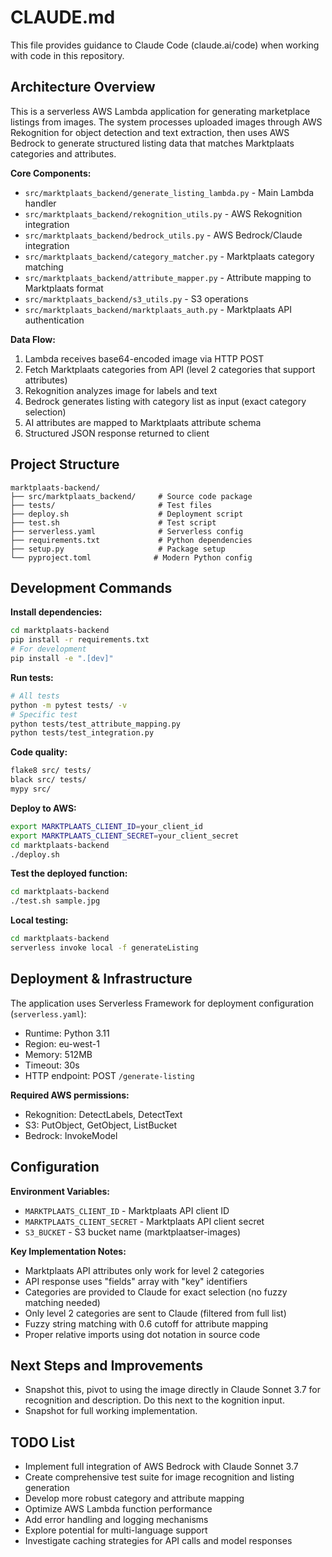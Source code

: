 # CLAUDE.md

This file provides guidance to Claude Code (claude.ai/code) when working with code in this repository.

## Architecture Overview

This is a serverless AWS Lambda application for generating marketplace listings from images. The system processes uploaded images through AWS Rekognition for object detection and text extraction, then uses AWS Bedrock to generate structured listing data that matches Marktplaats categories and attributes.

**Core Components:**
- `src/marktplaats_backend/generate_listing_lambda.py` - Main Lambda handler
- `src/marktplaats_backend/rekognition_utils.py` - AWS Rekognition integration
- `src/marktplaats_backend/bedrock_utils.py` - AWS Bedrock/Claude integration
- `src/marktplaats_backend/category_matcher.py` - Marktplaats category matching
- `src/marktplaats_backend/attribute_mapper.py` - Attribute mapping to Marktplaats format
- `src/marktplaats_backend/s3_utils.py` - S3 operations
- `src/marktplaats_backend/marktplaats_auth.py` - Marktplaats API authentication

**Data Flow:**
1. Lambda receives base64-encoded image via HTTP POST
2. Fetch Marktplaats categories from API (level 2 categories that support attributes)
3. Rekognition analyzes image for labels and text
4. Bedrock generates listing with category list as input (exact category selection)
5. AI attributes are mapped to Marktplaats attribute schema
6. Structured JSON response returned to client

## Project Structure

```
marktplaats-backend/
├── src/marktplaats_backend/     # Source code package
├── tests/                       # Test files
├── deploy.sh                    # Deployment script
├── test.sh                      # Test script
├── serverless.yaml              # Serverless config
├── requirements.txt             # Python dependencies
├── setup.py                     # Package setup
└── pyproject.toml              # Modern Python config
```

## Development Commands

**Install dependencies:**
```bash
cd marktplaats-backend
pip install -r requirements.txt
# For development
pip install -e ".[dev]"
```

**Run tests:**
```bash
# All tests
python -m pytest tests/ -v
# Specific test
python tests/test_attribute_mapping.py
python tests/test_integration.py
```

**Code quality:**
```bash
flake8 src/ tests/
black src/ tests/
mypy src/
```

**Deploy to AWS:**
```bash
export MARKTPLAATS_CLIENT_ID=your_client_id
export MARKTPLAATS_CLIENT_SECRET=your_client_secret
cd marktplaats-backend
./deploy.sh
```

**Test the deployed function:**
```bash
cd marktplaats-backend
./test.sh sample.jpg
```

**Local testing:**
```bash
cd marktplaats-backend
serverless invoke local -f generateListing
```

## Deployment & Infrastructure

The application uses Serverless Framework for deployment configuration (`serverless.yaml`):
- Runtime: Python 3.11
- Region: eu-west-1
- Memory: 512MB
- Timeout: 30s
- HTTP endpoint: POST `/generate-listing`

**Required AWS permissions:**
- Rekognition: DetectLabels, DetectText
- S3: PutObject, GetObject, ListBucket
- Bedrock: InvokeModel

## Configuration

**Environment Variables:**
- `MARKTPLAATS_CLIENT_ID` - Marktplaats API client ID
- `MARKTPLAATS_CLIENT_SECRET` - Marktplaats API client secret
- `S3_BUCKET` - S3 bucket name (marktplaatser-images)

**Key Implementation Notes:**
- Marktplaats API attributes only work for level 2 categories
- API response uses "fields" array with "key" identifiers
- Categories are provided to Claude for exact selection (no fuzzy matching needed)
- Only level 2 categories are sent to Claude (filtered from full list)
- Fuzzy string matching with 0.6 cutoff for attribute mapping
- Proper relative imports using dot notation in source code

## Next Steps and Improvements

- Snapshot this, pivot to using the image directly in Claude Sonnet 3.7 for recognition and description. Do this next to the kognition input.
- Snapshot for full working implementation.

## TODO List

- Implement full integration of AWS Bedrock with Claude Sonnet 3.7
- Create comprehensive test suite for image recognition and listing generation
- Develop more robust category and attribute mapping
- Optimize AWS Lambda function performance
- Add error handling and logging mechanisms
- Explore potential for multi-language support
- Investigate caching strategies for API calls and model responses